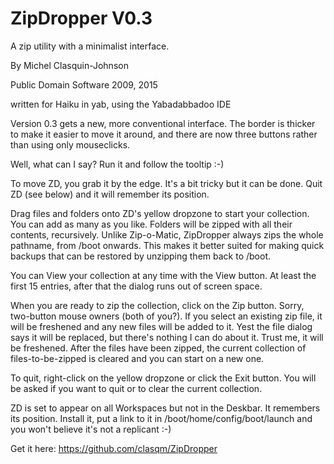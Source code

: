 # ZipDropper V0.3

A zip utility with a minimalist interface.

By Michel Clasquin-Johnson

Public Domain Software 2009, 2015

written for Haiku in yab, using the Yabadabbadoo IDE

Version 0.3 gets a new, more conventional interface. The border is thicker to make it easier to move it around, and there are now three buttons rather than using only mouseclicks.

Well, what can I say? Run it and follow the tooltip :-)

To move ZD, you grab it by the edge. It's a bit tricky but it can be done. Quit ZD (see below) and it will remember its position.

Drag files and folders onto ZD's yellow dropzone to start your collection. You can add as many as you like. Folders will be zipped with all their contents, recursively. Unlike Zip-o-Matic, ZipDropper always zips  the whole pathname, from /boot onwards. This makes it better suited for making quick backups that can be restored by unzipping them back to /boot.

You can View your collection at any time with the View button. At least the first 15 entries, after that the dialog runs out of screen space.

When you are ready to zip the collection, click on the Zip button. Sorry, two-button mouse owners (both of you?). If you select an existing zip file, it will be freshened and any new files will be added to it. Yest the file dialog says it will be replaced, but there's nothing I can do about it. Trust me, it will be freshened. After the files have been zipped, the current collection of files-to-be-zipped is cleared and you can start on a new one.

To quit, right-click on the yellow dropzone or click the Exit button. You will be asked if you want to quit or to clear the current collection.

ZD is set to appear on all Workspaces but not in the Deskbar. It remembers its position. Install it, put a link to it in /boot/home/config/boot/launch and you won't believe it's not a replicant :-)

Get it here: https://github.com/clasqm/ZipDropper
